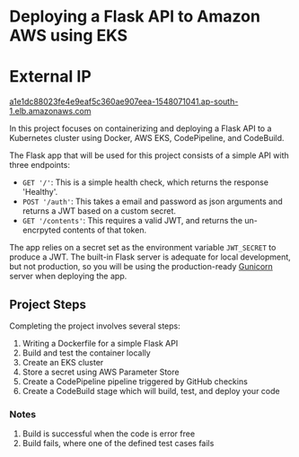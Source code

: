 # Deploying a Flask API to Amazon AWS using EKS

# External IP
[a1e1dc88023fe4e9eaf5c360ae907eea-1548071041.ap-south-1.elb.amazonaws.com](a1e1dc88023fe4e9eaf5c360ae907eea-1548071041.ap-south-1.elb.amazonaws.com)


In this project focuses on containerizing and deploying a Flask API to a Kubernetes cluster using Docker, AWS EKS, CodePipeline, and CodeBuild.

The Flask app that will be used for this project consists of a simple API with three endpoints:

- `GET '/'`: This is a simple health check, which returns the response 'Healthy'. 
- `POST '/auth'`: This takes a email and password as json arguments and returns a JWT based on a custom secret.
- `GET '/contents'`: This requires a valid JWT, and returns the un-encrpyted contents of that token. 

The app relies on a secret set as the environment variable `JWT_SECRET` to produce a JWT. The built-in Flask server is adequate for local development, but not production, so you will be using the production-ready [Gunicorn](https://gunicorn.org/) server when deploying the app.

## Project Steps

Completing the project involves several steps:

1. Writing a Dockerfile for a simple Flask API
2. Build and test the container locally
3. Create an EKS cluster
4. Store a secret using AWS Parameter Store
5. Create a CodePipeline pipeline triggered by GitHub checkins
6. Create a CodeBuild stage which will build, test, and deploy your code

### Notes

1. Build is successful when the code is error free
2. Build fails, where one of the defined test cases fails

